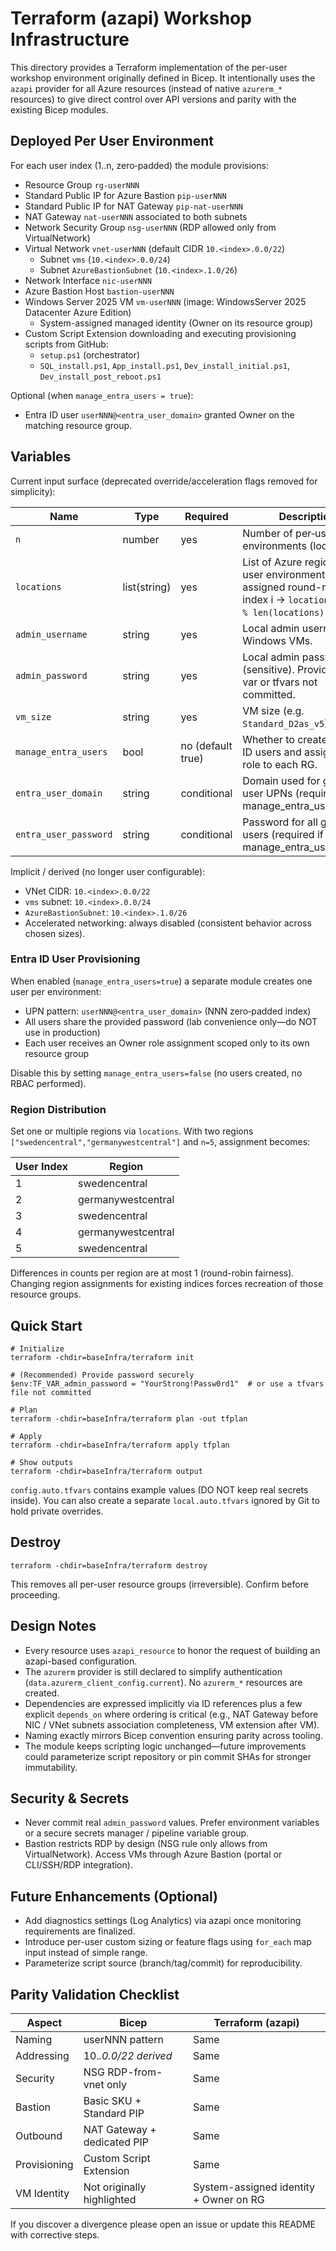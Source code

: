 # Terraform (azapi) Workshop Infrastructure

This directory provides a Terraform implementation of the per-user workshop environment originally defined in Bicep. It intentionally uses the `azapi` provider for all Azure resources (instead of native `azurerm_*` resources) to give direct control over API versions and parity with the existing Bicep modules.

## Deployed Per User Environment
For each user index (1..n, zero‑padded) the module provisions:
- Resource Group `rg-userNNN`
- Standard Public IP for Azure Bastion `pip-userNNN`
- Standard Public IP for NAT Gateway `pip-nat-userNNN`
- NAT Gateway `nat-userNNN` associated to both subnets
- Network Security Group `nsg-userNNN` (RDP allowed only from VirtualNetwork)
- Virtual Network `vnet-userNNN` (default CIDR `10.<index>.0.0/22`)
  - Subnet `vms` (`10.<index>.0.0/24`)
  - Subnet `AzureBastionSubnet` (`10.<index>.1.0/26`)
- Network Interface `nic-userNNN`
- Azure Bastion Host `bastion-userNNN`
- Windows Server 2025 VM `vm-userNNN` (image: WindowsServer 2025 Datacenter Azure Edition)
  - System-assigned managed identity (Owner on its resource group)
- Custom Script Extension downloading and executing provisioning scripts from GitHub:
  - `setup.ps1` (orchestrator)
  - `SQL_install.ps1`, `App_install.ps1`, `Dev_install_initial.ps1`, `Dev_install_post_reboot.ps1`
  
Optional (when `manage_entra_users = true`):
- Entra ID user `userNNN@<entra_user_domain>` granted Owner on the matching resource group.

## Variables
Current input surface (deprecated override/acceleration flags removed for simplicity):

| Name | Type | Required | Description |
|------|------|----------|-------------|
| `n` | number | yes | Number of per‑user environments (loop count). |
| `locations` | list(string) | yes | List of Azure regions. Per-user environments are assigned round-robin: index i -> `locations[(i-1) % len(locations)]`. |
| `admin_username` | string | yes | Local admin username for Windows VMs. |
| `admin_password` | string | yes | Local admin password (sensitive). Provide via env var or tfvars not committed. |
| `vm_size` | string | yes | VM size (e.g. `Standard_D2as_v5`). |
| `manage_entra_users` | bool | no (default true) | Whether to create lab Entra ID users and assign Owner role to each RG. |
| `entra_user_domain` | string | conditional | Domain used for generated user UPNs (required if manage_entra_users=true). |
| `entra_user_password` | string | conditional | Password for all generated users (required if manage_entra_users=true). |

Implicit / derived (no longer user configurable):
- VNet CIDR: `10.<index>.0.0/22`
- `vms` subnet: `10.<index>.0.0/24`
- `AzureBastionSubnet`: `10.<index>.1.0/26`
- Accelerated networking: always disabled (consistent behavior across chosen sizes).

### Entra ID User Provisioning
When enabled (`manage_entra_users=true`) a separate module creates one user per environment:
- UPN pattern: `userNNN@<entra_user_domain>` (NNN zero‑padded index)
- All users share the provided password (lab convenience only—do NOT use in production)
- Each user receives an Owner role assignment scoped only to its own resource group

Disable this by setting `manage_entra_users=false` (no users created, no RBAC performed).

### Region Distribution
Set one or multiple regions via `locations`. With two regions `["swedencentral","germanywestcentral"]` and `n=5`, assignment becomes:

| User Index | Region            |
|------------|-------------------|
| 1          | swedencentral     |
| 2          | germanywestcentral|
| 3          | swedencentral     |
| 4          | germanywestcentral|
| 5          | swedencentral     |

Differences in counts per region are at most 1 (round-robin fairness). Changing region assignments for existing indices forces recreation of those resource groups.

## Quick Start
```pwsh
# Initialize
terraform -chdir=baseInfra/terraform init

# (Recommended) Provide password securely
$env:TF_VAR_admin_password = "YourStrong!Passw0rd1"  # or use a tfvars file not committed

# Plan
terraform -chdir=baseInfra/terraform plan -out tfplan

# Apply
terraform -chdir=baseInfra/terraform apply tfplan

# Show outputs
terraform -chdir=baseInfra/terraform output
```

`config.auto.tfvars` contains example values (DO NOT keep real secrets inside). You can also create a separate `local.auto.tfvars` ignored by Git to hold private overrides.

## Destroy
```pwsh
terraform -chdir=baseInfra/terraform destroy
```
This removes all per-user resource groups (irreversible). Confirm before proceeding.

## Design Notes
- Every resource uses `azapi_resource` to honor the request of building an azapi-based configuration.
- The `azurerm` provider is still declared to simplify authentication (`data.azurerm_client_config.current`). No `azurerm_*` resources are created.
- Dependencies are expressed implicitly via ID references plus a few explicit `depends_on` where ordering is critical (e.g., NAT Gateway before NIC / VNet subnets association completeness, VM extension after VM).
- Naming exactly mirrors Bicep convention ensuring parity across tooling.
- The module keeps scripting logic unchanged—future improvements could parameterize script repository or pin commit SHAs for stronger immutability.

## Security & Secrets
- Never commit real `admin_password` values. Prefer environment variables or a secure secrets manager / pipeline variable group.
- Bastion restricts RDP by design (NSG rule only allows from VirtualNetwork). Access VMs through Azure Bastion (portal or CLI/SSH/RDP integration).

## Future Enhancements (Optional)
- Add diagnostics settings (Log Analytics) via azapi once monitoring requirements are finalized.
- Introduce per-user custom sizing or feature flags using `for_each` map input instead of simple range.
- Parameterize script source (branch/tag/commit) for reproducibility.

## Parity Validation Checklist
| Aspect | Bicep | Terraform (azapi) |
|--------|-------|-------------------|
| Naming | userNNN pattern | Same |
| Addressing | 10.<i>.0.0/22 derived | Same |
| Security | NSG RDP-from-vnet only | Same |
| Bastion | Basic SKU + Standard PIP | Same |
| Outbound | NAT Gateway + dedicated PIP | Same |
| Provisioning | Custom Script Extension | Same |
| VM Identity | Not originally highlighted | System-assigned identity + Owner on RG |

If you discover a divergence please open an issue or update this README with corrective steps.
